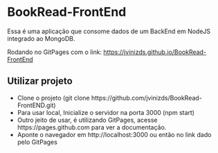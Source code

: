 <h1>BookRead-FrontEnd</h1>

Essa é uma aplicação que consome dados de um BackEnd em NodeJS integrado ao MongoDB.

Rodando no GitPages com o link: https://jvinizds.github.io/BookRead-FrontEnd

<h2>Utilizar projeto</h2>

<ul>
  <li>Clone o projeto (git clone https://github.com/jvinizds/BookRead-FrontEND.git)</li>
	<li>Para usar local, Inicialize o servidor na porta 3000 (npm start)</li>
	<li>Outro jeito de usar, é utilizando GitPages, acesse https://pages.github.com para ver a documentação. </li>
	<li>Aponte o navegador em http://localhost:3000 ou então no link dado pelo GitPages</li>
</li>
</ul>
